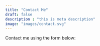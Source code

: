 ```yaml
---
title: "Contact Me"
draft: false
description : "this is meta description"
image: "images/contact.svg"
---
```


Contact me using the form below:
